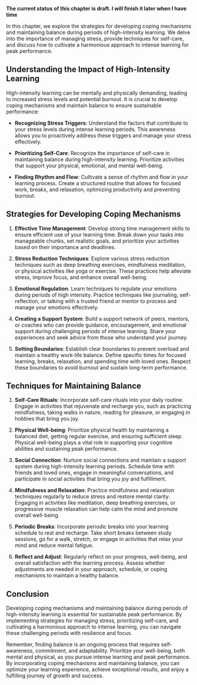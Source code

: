 **The current status of this chapter is draft. I will finish it later when I have time**

In this chapter, we explore the strategies for developing coping mechanisms and maintaining balance during periods of high-intensity learning. We delve into the importance of managing stress, provide techniques for self-care, and discuss how to cultivate a harmonious approach to intense learning for peak performance.

Understanding the Impact of High-Intensity Learning
---------------------------------------------------

High-intensity learning can be mentally and physically demanding, leading to increased stress levels and potential burnout. It is crucial to develop coping mechanisms and maintain balance to ensure sustainable performance:

* **Recognizing Stress Triggers**: Understand the factors that contribute to your stress levels during intense learning periods. This awareness allows you to proactively address these triggers and manage your stress effectively.

* **Prioritizing Self-Care**: Recognize the importance of self-care in maintaining balance during high-intensity learning. Prioritize activities that support your physical, emotional, and mental well-being.

* **Finding Rhythm and Flow**: Cultivate a sense of rhythm and flow in your learning process. Create a structured routine that allows for focused work, breaks, and relaxation, optimizing productivity and preventing burnout.

Strategies for Developing Coping Mechanisms
-------------------------------------------

1. **Effective Time Management**: Develop strong time management skills to ensure efficient use of your learning time. Break down your tasks into manageable chunks, set realistic goals, and prioritize your activities based on their importance and deadlines.

2. **Stress Reduction Techniques**: Explore various stress reduction techniques such as deep breathing exercises, mindfulness meditation, or physical activities like yoga or exercise. These practices help alleviate stress, improve focus, and enhance overall well-being.

3. **Emotional Regulation**: Learn techniques to regulate your emotions during periods of high intensity. Practice techniques like journaling, self-reflection, or talking with a trusted friend or mentor to process and manage your emotions effectively.

4. **Creating a Support System**: Build a support network of peers, mentors, or coaches who can provide guidance, encouragement, and emotional support during challenging periods of intense learning. Share your experiences and seek advice from those who understand your journey.

5. **Setting Boundaries**: Establish clear boundaries to prevent overload and maintain a healthy work-life balance. Define specific times for focused learning, breaks, relaxation, and spending time with loved ones. Respect these boundaries to avoid burnout and sustain long-term performance.

Techniques for Maintaining Balance
----------------------------------

1. **Self-Care Rituals**: Incorporate self-care rituals into your daily routine. Engage in activities that rejuvenate and recharge you, such as practicing mindfulness, taking walks in nature, reading for pleasure, or engaging in hobbies that bring you joy.

2. **Physical Well-being**: Prioritize physical health by maintaining a balanced diet, getting regular exercise, and ensuring sufficient sleep. Physical well-being plays a vital role in supporting your cognitive abilities and sustaining peak performance.

3. **Social Connection**: Nurture social connections and maintain a support system during high-intensity learning periods. Schedule time with friends and loved ones, engage in meaningful conversations, and participate in social activities that bring you joy and fulfillment.

4. **Mindfulness and Relaxation**: Practice mindfulness and relaxation techniques regularly to reduce stress and restore mental clarity. Engaging in activities like meditation, deep breathing exercises, or progressive muscle relaxation can help calm the mind and promote overall well-being.

5. **Periodic Breaks**: Incorporate periodic breaks into your learning schedule to rest and recharge. Take short breaks between study sessions, go for a walk, stretch, or engage in activities that relax your mind and reduce mental fatigue.

6. **Reflect and Adjust**: Regularly reflect on your progress, well-being, and overall satisfaction with the learning process. Assess whether adjustments are needed in your approach, schedule, or coping mechanisms to maintain a healthy balance.

Conclusion
----------

Developing coping mechanisms and maintaining balance during periods of high-intensity learning is essential for sustainable peak performance. By implementing strategies for managing stress, prioritizing self-care, and cultivating a harmonious approach to intense learning, you can navigate these challenging periods with resilience and focus.

Remember, finding balance is an ongoing process that requires self-awareness, commitment, and adaptability. Prioritize your well-being, both mental and physical, as you pursue intense learning and peak performance. By incorporating coping mechanisms and maintaining balance, you can optimize your learning experience, achieve exceptional results, and enjoy a fulfilling journey of growth and success.
